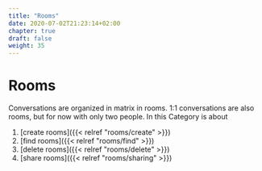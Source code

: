 ```yaml
---
title: "Rooms"
date: 2020-07-02T21:23:14+02:00
chapter: true
draft: false
weight: 35
---
```

# Rooms

Conversations are organized in matrix in rooms. 1:1 conversations are also rooms, but for now with only two people. In this 
Category is about 
1. [create rooms]({{< relref "rooms/create" >}})
2. [find rooms]({{< relref "rooms/find" >}})
3. [delete rooms]({{< relref "rooms/delete" >}})
4. [share rooms]({{< relref "rooms/sharing" >}})
